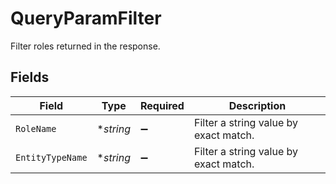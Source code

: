 # QueryParamFilter

Filter roles returned in the response.


## Fields

| Field                                 | Type                                  | Required                              | Description                           |
| ------------------------------------- | ------------------------------------- | ------------------------------------- | ------------------------------------- |
| `RoleName`                            | **string*                             | :heavy_minus_sign:                    | Filter a string value by exact match. |
| `EntityTypeName`                      | **string*                             | :heavy_minus_sign:                    | Filter a string value by exact match. |